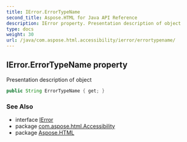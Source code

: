 ```yaml
---
title: IError.ErrorTypeName
second_title: Aspose.HTML for Java API Reference
description: IError property. Presentation description of object
type: docs
weight: 30
url: /java/com.aspose.html.accessibility/ierror/errortypename/
---
```

## IError.ErrorTypeName property

Presentation description of object

```java
public String ErrorTypeName { get; }
```

### See Also

* interface [IError](../)
* package [com.aspose.html.Accessibility](../../../com.aspose.html.accessibility/)
* package [Aspose.HTML](../../../)
